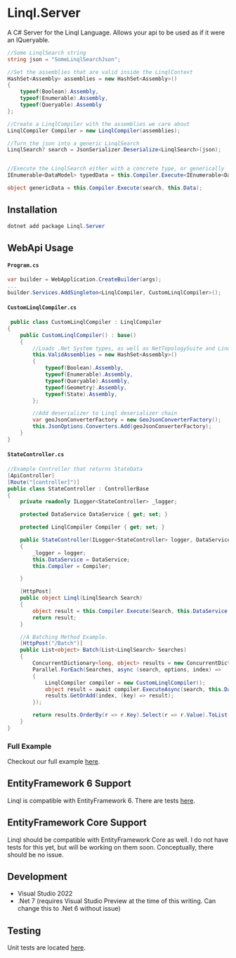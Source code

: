 # Linql.Server

A C# Server for the Linql Language.  Allows your api to be used as if it were an IQueryable. 

```cs
//Some LinqlSearch string
string json = "SomeLinqlSearchJson";

//Set the assemblies that are valid inside the LinqlContext
HashSet<Assembly> assemblies = new HashSet<Assembly>()
{
    typeof(Boolean).Assembly,
    typeof(Enumerable).Assembly,
    typeof(Queryable).Assembly
};

//Create a LinqlCompiler with the assemblies we care about
LinqlCompiler Compiler = new LinqlCompiler(assemblies);

//Turn the json into a generic LinqlSearch
LinqlSearch? search = JsonSerializer.Deserialize<LinqlSearch>(json);


//Execute the LinqlSearch either with a concrete type, or generically
IEnumerable<DataModel> typedData = this.Compiler.Execute<IEnumerable<DataModel>>(search, this.Data);

object genericData = this.Compiler.Execute(search, this.Data);

```

## Installation

```powershell
dotnet add package Linql.Server
```

## WebApi Usage

#### **`Program.cs`**
```cs
var builder = WebApplication.CreateBuilder(args);
...
builder.Services.AddSingleton<LinqlCompiler, CustomLinqlCompiler>();

```


#### **`CustomLinqlCompiler.cs`**
```cs
 public class CustomLinqlCompiler : LinqlCompiler
{
    public CustomLinqlCompiler() : base() 
    { 
        //Loads .Net System types, as well as NetTopologySuite and Linq Assemblies
        this.ValidAssemblies = new HashSet<Assembly>()
        {
            typeof(Boolean).Assembly,
            typeof(Enumerable).Assembly,
            typeof(Queryable).Assembly,
            typeof(Geometry).Assembly,
            typeof(State).Assembly,
        };

        //Add deserializer to Linql deserializer chain
        var geoJsonConverterFactory = new GeoJsonConverterFactory();
        this.JsonOptions.Converters.Add(geoJsonConverterFactory);
    }
}

```


#### **`StateController.cs`**
```cs
//Example Controller that returns StateData
[ApiController]
[Route("[controller]")]
public class StateController : ControllerBase
{
    private readonly ILogger<StateController> _logger;

    protected DataService DataService { get; set; }

    protected LinqlCompiler Compiler { get; set; }

    public StateController(ILogger<StateController> logger, DataService DataService, LinqlCompiler Compiler)
    {
        _logger = logger;
        this.DataService = DataService;
        this.Compiler = Compiler;

    }

    [HttpPost]
    public object Linql(LinqlSearch Search)
    {
        object result = this.Compiler.Execute(Search, this.DataService.StateData.AsQueryable());
        return result;
    }

    //A Batching Method Example.
    [HttpPost("/Batch")]
    public List<object> Batch(List<LinqlSearch> Searches)
    {
        ConcurrentDictionary<long, object> results = new ConcurrentDictionary<long, object>();
        Parallel.ForEach(Searches, async (search, options, index) =>
        {
            LinqlCompiler compiler = new CustomLinqlCompiler();
            object result = await compiler.ExecuteAsync(search, this.DataService.StateData.AsQueryable());
            results.GetOrAdd(index, (key) => result);
        });

        return results.OrderBy(r => r.Key).Select(r => r.Value).ToList();
    }
}

```
### Full Example

Checkout our full example [here](../Examples/WebApiExample/).

## EntityFramework 6 Support

Linql is compatible with EntityFramework 6.  There are tests [here](../Test/Linql.Sever.EF6.Test/).

## EntityFramework Core Support

Linql should be compatible with EntityFramework Core as well.  I do not have tests for this yet, but will be working on them soon.  Conceptually, there should be no issue.  

## Development 

- Visual Studio 2022 
- .Net 7 (requires Visual Studio Preview at the time of this writing.  Can change this to .Net 6 without issue)

## Testing 

Unit tests are located [here](../Test/Linql.Server.Test/).